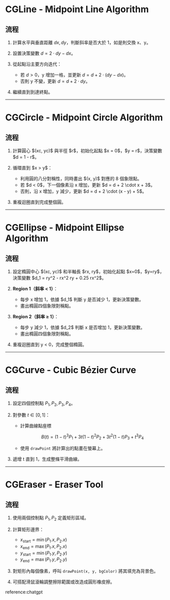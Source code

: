 # CGLine - Midpoint Line Algorithm

## 流程
1. 計算水平與垂直距離 $dx, dy$，判斷斜率是否大於 1，如是則交換 x、y。
2. 設置決策變數 $d = 2 \cdot dy - dx$。
3. 從起點沿主要方向迭代：

   * 若 $d > 0$，y 增加一格，並更新 $d = d + 2 \cdot (dy - dx)$。
   * 否則 y 不變，更新 $d = d + 2 \cdot dy$。
4. 繼續直到到達終點。

---

# CGCircle - Midpoint Circle Algorithm

## 流程
1. 計算圓心 \$(xc, yc)\$ 與半徑 \$r\$，初始化起點 \$x = 0\$，\$y = r\$，決策變數 \$d = 1 - r\$。

2. 循環直到 \$x > y\$：

   * 利用圓的八分對稱性，同時畫出 \$(x, y)\$ 對應的 8 個象限點。
   * 若 \$d < 0\$，下一個像素沿 x 增加，更新 \$d = d + 2 \cdot x + 3\$。
   * 否則，沿 x 增加，y 減少，更新 \$d = d + 2 \cdot (x - y) + 5\$。

3. 重複迴圈直到完成整個圓。

---

# CGEllipse - Midpoint Ellipse Algorithm

## 流程
1. 設定橢圓中心 \$(xc, yc)\$ 和半軸長 \$rx, ry\$，初始化起點 \$x=0\$，\$y=ry\$，決策變數 \$d\_1 = ry^2 - rx^2 ry + 0.25 rx^2\$。
2. **Region 1（斜率 < 1）**：

   * 每步 x 增加 1，依據 \$d\_1\$ 判斷 y 是否減少 1，更新決策變數。
   * 畫出橢圓四個象限對稱點。
3. **Region 2（斜率 ≥ 1）**：

   * 每步 y 減少 1，依據 \$d\_2\$ 判斷 x 是否增加 1，更新決策變數。
   * 畫出橢圓四個象限對稱點。
4. 重複迴圈直到 y < 0，完成整個橢圓。

---

# CGCurve - Cubic Bézier Curve

## 流程
1. 設定四個控制點 $P_1, P_2, P_3, P_4$。
2. 對參數 $t \in [0,1]$：

   * 計算曲線點座標

     $$
     B(t) = (1-t)^3 P_1 + 3t(1-t)^2 P_2 + 3t^2(1-t) P_3 + t^3 P_4
     $$
   * 使用 `drawPoint` 將計算出的點畫在螢幕上。
3. 遞增 t 直到 1，生成整條平滑曲線。

---

# CGEraser - Eraser Tool

## 流程
1. 使用兩個控制點 $P_1, P_2$ 定義矩形區域。
2. 計算矩形邊界：

   * $x_{\text{start}} = \min(P_1.x, P_2.x)$
   * $x_{\text{end}} = \max(P_1.x, P_2.x)$
   * $y_{\text{start}} = \min(P_1.y, P_2.y)$
   * $y_{\text{end}} = \max(P_1.y, P_2.y)$
3. 對矩形內每個像素，呼叫 `drawPoint(x, y, bgColor)` 將其填充為背景色。
4. 可搭配滑鼠滾輪調整擦除範圍或改造成圓形橡皮擦。

reference:chatgpt
